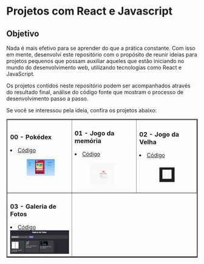 
# Projetos com React e Javascript

## Objetivo
Nada é mais efetivo para se aprender do que a prática constante. Com isso em mente, desenvolvi este repositório com o propósito de reunir ideias para projetos pequenos que possam auxiliar aqueles que estão iniciando no mundo do desenvolvimento web, utilizando tecnologias como React e JavaScript.

Os projetos contidos neste repositório podem ser acompanhados através do resultado final, análise do código fonte que mostram o processo de desenvolvimento passo a passo.

Se você se interessou pela ideia, confira os projetos abaixo:

<table border="2">
  <tr>
    <td>
        <h3>00 - Pokédex</h3>
        <li><a href="./Pokedex/">Código</a></li>
        <a href="https://ziiron1.github.io/React-Js-Projects/Pokedex/index.html"><img src="./img/Pokedex.gif" width="250px"></a>
    </td>
      <td>
        <h3>01 - Jogo da memória</h3>
        <li><a href="./MemoryGame/">Código</a></li>
        <a href="https://ziiron1.github.io/React-Js-Projects/MemoryGame/index.html"><img src="./img/MemoryGame.gif" width="250px"></a>
    </td>
    <td>
      <h3>02 - Jogo da Velha</h3>
      <li><a href="./TictacToe/">Código</a></li>
      <a href="https://tictactoe-reactapp.vercel.app"><img src="./img/TicTacToe.gif" width="250px" ></a>
    </td>
  </tr>
  <tr>
    <td>
      <h3>03 - Galeria de Fotos</h3>
      <li><a href="./GalleryPhotos/">Código</a></li>
      <a href="https://react-js-projects-one.vercel.app"><img src="./img/GalleryPhotos.png" width="250px" ></a>
    </td>
  </tr>
</table>
